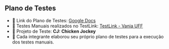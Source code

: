 ## Plano de Testes

- 📄 Link do Plano de Testes: [Google Docs](https://docs.google.com/document/d/13EUyOmss-Ym6IbgvCHP-StI8qOjlkMFlMTvpD7NzFrg/edit?usp=sharing)
- 🧪 Testes Manuais realizados no TestLink: [TestLink - Vania UFF](http://vania.ic.uff.br/testlink/)
- 📁 Projeto de Teste: **CJ: Chicken Jockey**
- 👥 Cada integrante elaborou seu próprio plano de testes para a execução dos testes manuais.

